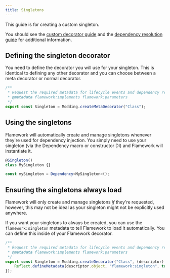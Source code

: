 ```yaml
---
title: Singletons
---
```

This guide is for creating a custom singleton.

You should see the [custom decorator guide](./decorators) and the [dependency resolution guide](./dependency-resolution) for additional information.

## Defining the singleton decorator
You need to define the decorator you will use for your singleton. This is identical to defining any other decorator and you can choose between a meta decorator or normal decorator.

```ts
/**
 * Request the required metadata for lifecycle events and dependency resolution.
 * @metadata flamework:implements flamework:parameters
 */
export const Singleton = Modding.createMetaDecorator("Class");
```

## Using the singletons
Flamework will automatically create and manage singletons whenever they're used for dependency injection. You simply need to use your singleton (via the Dependency macro or constructor DI) and Flamework will instantiate it.

```ts
@Singleton()
class MySingleton {}

const mySingleton = Dependency<MySingleton>();
```

## Ensuring the singletons always load
Flamework will only create and manage singletons *if* they're requested, however, this may not be ideal as your singleton might not be explicitly used anywhere.

If you want your singletons to always be created, you can use the `flamework:singleton` metadata to tell Flamework to load it automatically. You can define this inside of your Flamework decorator.

```ts
/**
 * Request the required metadata for lifecycle events and dependency resolution.
 * @metadata flamework:implements flamework:parameters
 */
export const Singleton = Modding.createDecorator("Class", (descriptor) => {
	Reflect.defineMetadata(descriptor.object, "flamework:singleton", true);
});
```

